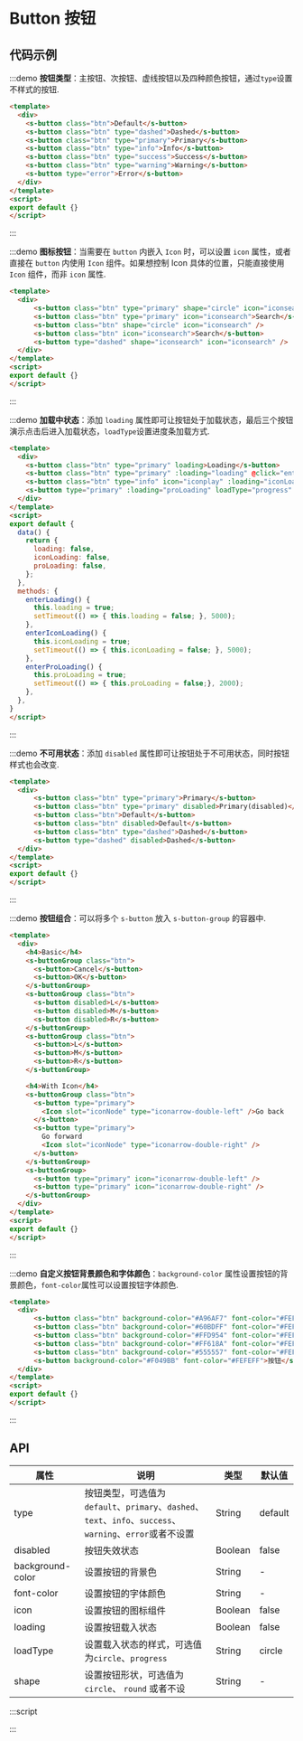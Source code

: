 # Button 按钮

## 代码示例

:::demo
**按钮类型**：主按钮、次按钮、虚线按钮以及四种颜色按钮，通过`type`设置不样式的按钮.
```html
<template>
  <div>
    <s-button class="btn">Default</s-button>
    <s-button class="btn" type="dashed">Dashed</s-button>
    <s-button class="btn" type="primary">Primary</s-button>
    <s-button class="btn" type="info">Info</s-button>
    <s-button class="btn" type="success">Success</s-button>
    <s-button class="btn" type="warning">Warning</s-button>
    <s-button type="error">Error</s-button>
  </div>
</template>
<script>
export default {}
</script>
```
:::

:::demo
**图标按钮**：当需要在 `button` 内嵌入 `Icon` 时，可以设置 `icon` 属性，或者直接在 `button` 内使用 `Icon` 组件。如果想控制 Icon 具体的位置，只能直接使用 `Icon` 组件，而非 `icon` 属性.

```html
<template>
  <div>
      <s-button class="btn" type="primary" shape="circle" icon="iconsearch" />
      <s-button class="btn" type="primary" icon="iconsearch">Search</s-button>
      <s-button class="btn" shape="circle" icon="iconsearch" />
      <s-button class="btn" icon="iconsearch">Search</s-button>
      <s-button type="dashed" shape="iconsearch" icon="iconsearch" />
  </div>
</template>
<script>
export default {}
</script>
```
:::

:::demo
**加载中状态**：添加 `loading` 属性即可让按钮处于加载状态，最后三个按钮演示点击后进入加载状态，`loadType`设置进度条加载方式.

```html
<template>
  <div>
    <s-button class="btn" type="primary" loading>Loading</s-button>
    <s-button class="btn" type="primary" :loading="loading" @click="enterLoading">Click me!</s-button>
    <s-button class="btn" type="info" icon="iconplay" :loading="iconLoading" @click="enterIconLoading">Click me!</s-button>
    <s-button type="primary" :loading="proLoading" loadType="progress" @click="enterProLoading">Click me!</s-button>
  </div>
</template>
<script>
export default {
  data() {
    return {
      loading: false,
      iconLoading: false,
      proLoading: false,
    };
  },
  methods: {
    enterLoading() {
      this.loading = true;
      setTimeout(() => { this.loading = false; }, 5000);
    },
    enterIconLoading() {
      this.iconLoading = true;
      setTimeout(() => { this.iconLoading = false; }, 5000);
    },
    enterProLoading() {
      this.proLoading = true;
      setTimeout(() => { this.proLoading = false;}, 2000);
    },
  },
}
</script>
```
:::

:::demo
**不可用状态**：添加 `disabled` 属性即可让按钮处于不可用状态，同时按钮样式也会改变.

```html
<template>
  <div>
      <s-button class="btn" type="primary">Primary</s-button>
      <s-button class="btn" type="primary" disabled>Primary(disabled)</s-button>
      <s-button class="btn">Default</s-button>
      <s-button class="btn" disabled>Default</s-button>
      <s-button class="btn" type="dashed">Dashed</s-button>
      <s-button type="dashed" disabled>Dashed</s-button>
  </div>
</template>
<script>
export default {}
</script>
```
:::

:::demo
**按钮组合**：可以将多个 `s-button` 放入 `s-button-group` 的容器中.

```html
<template>
  <div>
    <h4>Basic</h4>
    <s-buttonGroup class="btn">
      <s-button>Cancel</s-button>
      <s-button>OK</s-button>
    </s-buttonGroup>
    <s-buttonGroup class="btn">
      <s-button disabled>L</s-button>
      <s-button disabled>M</s-button>
      <s-button disabled>R</s-button>
    </s-buttonGroup>
    <s-buttonGroup class="btn">
      <s-button>L</s-button>
      <s-button>M</s-button>
      <s-button>R</s-button>
    </s-buttonGroup>

    <h4>With Icon</h4>
    <s-buttonGroup class="btn">
      <s-button type="primary">
        <Icon slot="iconNode" type="iconarrow-double-left" />Go back
      </s-button>
      <s-button type="primary">
        Go forward
        <Icon slot="iconNode" type="iconarrow-double-right" />
      </s-button>
    </s-buttonGroup>
    <s-buttonGroup>
      <s-button type="primary" icon="iconarrow-double-left" />
      <s-button type="primary" icon="iconarrow-double-right" />
    </s-buttonGroup>
  </div>
</template>
<script>
export default {}
</script>
```
:::

:::demo
**自定义按钮背景颜色和字体颜色**：`background-color` 属性设置按钮的背景颜色，`font-color`属性可以设置按钮字体颜色.

```html
<template>
  <div>
      <s-button class="btn" background-color="#A96AF7" font-color="#FEFEFF">按钮</s-button>
      <s-button class="btn" background-color="#60BDFF" font-color="#FEFEFF">按钮</s-button>
      <s-button class="btn" background-color="#FFD954" font-color="#FEFEFF">按钮</s-button>
      <s-button class="btn" background-color="#FF618A" font-color="#FEFEFF">按钮</s-button>
      <s-button class="btn" background-color="#555557" font-color="#FEFEFF">按钮</s-button>
      <s-button background-color="#F049BB" font-color="#FEFEFF">按钮</s-button>
  </div>
</template>
<script>
export default {}
</script>
```
:::

## API
|  属性  | 说明  |  类型  |  默认值  |
|  ----  | ---- |  ----  |  ----   |
|  type  | 按钮类型，可选值为 `default`、`primary`、`dashed`、`text`、`info`、`success`、`warning`、`error`或者不设置  |  String  |  default  |
|  disabled  | 按钮失效状态  |  Boolean  |  false  |
|  background-color  | 设置按钮的背景色  |  String  |  -  |
|  font-color  | 设置按钮的字体颜色  |  String  |  -  |
|  icon  | 设置按钮的图标组件  |  Boolean  |  false  |
|  loading  | 设置按钮载入状态  |  Boolean  |  false  |
|  loadType  | 设置载入状态的样式，可选值为`circle`、`progress`  |  String  |  circle  |
|  shape  | 设置按钮形状，可选值为 `circle`、 `round` 或者不设  |  String  |  -  |
:::script
<script>
export default {
  data() {
    return {
      loading: false,
      iconLoading: false,
      proLoading: false,
    };
  },
  methods: {
    enterLoading() {
      this.loading = true;
      setTimeout(() => { this.loading = false; }, 5000);
    },
    enterIconLoading() {
      this.iconLoading = true;
      setTimeout(() => { this.iconLoading = false; }, 5000);
    },
    enterProLoading() {
      this.proLoading = true;
      setTimeout(() => { this.proLoading = false;}, 2000);
    },
  },
}
</script>
:::
